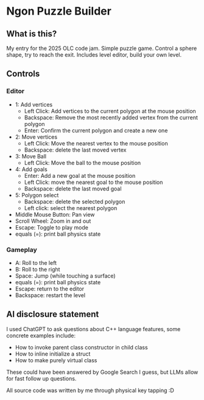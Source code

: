 # Ngon Puzzle Builder

## What is this?

My entry for the 2025 OLC code jam. Simple puzzle game. Control a sphere shape, try to reach the exit. Includes level editor, build your own level.

## Controls

### Editor

- 1: Add vertices 
  - Left Click: Add vertices to the current polygon at the mouse position
  - Backspace: Remove the most recently added vertex from the current polygon
  - Enter: Confirm the current polygon and create a new one
- 2: Move vertices 
  - Left Click: Move the nearest vertex to the mouse position
  - Backspace: delete the last moved vertex
- 3: Move Ball
  - Left Click: Move the ball to the mouse position
- 4: Add goals
  - Enter: Add a new goal at the mouse position
  - Left Click: move the nearest goal to the mouse position
  - Backspace: delete the last moved goal
- 5: Polygon select
  - Backspace: delete the selected polygon
  - Left click: select the nearest polygon
- Middle Mouse Button: Pan view
- Scroll Wheel: Zoom in and out
- Escape: Toggle to play mode
- equals (=): print ball physics state


### Gameplay

- A: Roll to the left
- B: Roll to the right
- Space: Jump (while touching a surface)
- equals (=): print ball physics state
- Escape: return to the editor
- Backspace: restart the level

## AI disclosure statement

I used ChatGPT to ask questions about C++ language features, some concrete examples include:
- How to invoke parent class constructor in child class
- How to inline initialize a struct
- How to make purely virtual class

These could have been answered by Google Search I guess, but LLMs allow for fast follow up questions.

All source code was written by me through physical key tapping :D
